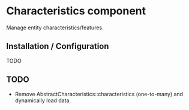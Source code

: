 Characteristics component
=========================

Manage entity characteristics/features.

## Installation / Configuration

TODO

## TODO

- Remove AbstractCharacteristics::characteristics (one-to-many) and dynamically load data.